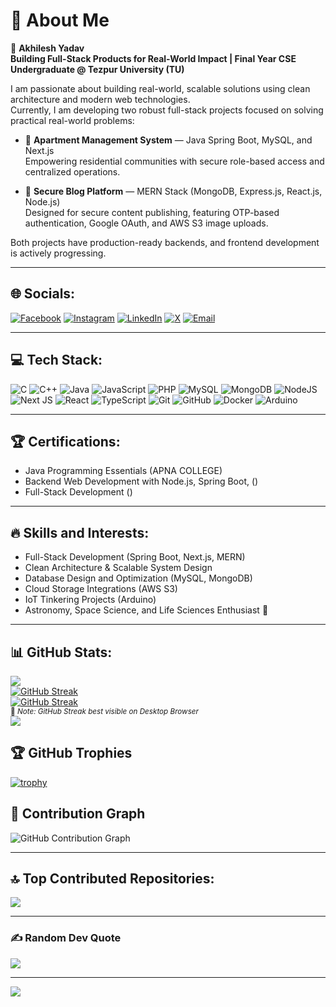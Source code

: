# 💫 About Me
🚀 **Akhilesh Yadav**  
**Building Full-Stack Products for Real-World Impact | Final Year CSE Undergraduate @ Tezpur University (TU)**

I am passionate about building real-world, scalable solutions using clean architecture and modern web technologies.  
Currently, I am developing two robust full-stack projects focused on solving practical real-world problems:

- 🏢 **Apartment Management System** — Java Spring Boot, MySQL, and Next.js  
  Empowering residential communities with secure role-based access and centralized operations.

- 📝 **Secure Blog Platform** — MERN Stack (MongoDB, Express.js, React.js, Node.js)  
  Designed for secure content publishing, featuring OTP-based authentication, Google OAuth, and AWS S3 image uploads.

Both projects have production-ready backends, and frontend development is actively progressing.

---

## 🌐 Socials:
[![Facebook](https://img.shields.io/badge/Facebook-%231877F2.svg?logo=Facebook&logoColor=white)](https://facebook.com/AK2KB2)
[![Instagram](https://img.shields.io/badge/Instagram-%23E4405F.svg?logo=Instagram&logoColor=white)](https://instagram.com/akhil_ak2kb2)
[![LinkedIn](https://img.shields.io/badge/LinkedIn-%230077B5.svg?logo=linkedin&logoColor=white)](https://linkedin.com/in/akhileshyadavak2kb2)
[![X](https://img.shields.io/badge/X-black.svg?logo=X&logoColor=white)](https://x.com/akhil_ak2kb2)
[![Email](https://img.shields.io/badge/Email-D14836?logo=gmail&logoColor=white)](mailto:akhileshyadav.dev@gmail.com)

---

## 💻 Tech Stack:
![C](https://img.shields.io/badge/c-%2300599C.svg?style=for-the-badge&logo=c&logoColor=white)
![C++](https://img.shields.io/badge/c++-%2300599C.svg?style=for-the-badge&logo=c%2B%2B&logoColor=white)
![Java](https://img.shields.io/badge/java-%23ED8B00.svg?style=for-the-badge&logo=openjdk&logoColor=white)
![JavaScript](https://img.shields.io/badge/javascript-%23323330.svg?style=for-the-badge&logo=javascript&logoColor=%23F7DF1E)
![PHP](https://img.shields.io/badge/php-%23777BB4.svg?style=for-the-badge&logo=php&logoColor=white)
![MySQL](https://img.shields.io/badge/mysql-4479A1.svg?style=for-the-badge&logo=mysql&logoColor=white)
![MongoDB](https://img.shields.io/badge/MongoDB-%234ea94b.svg?style=for-the-badge&logo=mongodb&logoColor=white)
![NodeJS](https://img.shields.io/badge/node.js-6DA55F?style=for-the-badge&logo=node.js&logoColor=white)
![Next JS](https://img.shields.io/badge/Next-black?style=for-the-badge&logo=next.js&logoColor=white)
![React](https://img.shields.io/badge/react-%2320232a.svg?style=for-the-badge&logo=react&logoColor=%2361DAFB)
![TypeScript](https://img.shields.io/badge/typescript-%23007ACC.svg?style=for-the-badge&logo=typescript&logoColor=white)
![Git](https://img.shields.io/badge/git-%23F05033.svg?style=for-the-badge&logo=git&logoColor=white)
![GitHub](https://img.shields.io/badge/github-%23121011.svg?style=for-the-badge&logo=github&logoColor=white)
![Docker](https://img.shields.io/badge/docker-%230db7ed.svg?style=for-the-badge&logo=docker&logoColor=white)
![Arduino](https://img.shields.io/badge/-Arduino-00979D?style=for-the-badge&logo=Arduino&logoColor=white)

---

## 🏆 Certifications:
- Java Programming Essentials (APNA COLLEGE)
- Backend Web Development with Node.js, Spring Boot, ()
- Full-Stack Development ()

---

## 🔥 Skills and Interests:
- Full-Stack Development (Spring Boot, Next.js, MERN)
- Clean Architecture & Scalable System Design
- Database Design and Optimization (MySQL, MongoDB)
- Cloud Storage Integrations (AWS S3)
- IoT Tinkering Projects (Arduino)
- Astronomy, Space Science, and Life Sciences Enthusiast 🚀

---
## 📊 GitHub Stats:
![](https://github-readme-stats.vercel.app/api?username=akhil-2kb2&theme=blueberry&hide_border=false&include_all_commits=true&count_private=true&cache_seconds=1800)<br/>
[![GitHub Streak](https://git-hub-streak-stats.vercel.app?user=akhil-2kb2&theme=blueberry)](https://git.io/streak-stats)<br/>
[![GitHub Streak](https://git-hub-streak-stats.vercel.app?user=akhil-2kb2&theme=whatsapp-light&hide_border=true&locale=hi)](https://git.io/streak-stats)<br/>
<sub>📱 *Note: GitHub Streak best visible on Desktop Browser*</sub><br/>
![](https://github-readme-stats.vercel.app/api/top-langs/?username=akhil-2kb2&theme=blueberry&hide_border=false&layout=compact&cache_seconds=1800)

## 🏆 GitHub Trophies
[![trophy](https://github-profile-trophy.vercel.app/?username=akhil-2kb2&theme=blue&margin-w=10&margin-h=10&no-frame=true)](https://github.com/ryo-ma/github-profile-trophy)

## 📅 Contribution Graph
![GitHub Contribution Graph](https://github-readme-activity-graph.vercel.app/graph?username=akhil-2kb2&theme=github-compact)

---

## 🔝 Top Contributed Repositories:
![](https://github-contributor-stats.vercel.app/api?username=akhil-2kb2&limit=5&theme=tokyonight&combine_all_yearly_contributions=true)

---

### ✍️ Random Dev Quote
![](https://quotes-github-readme.vercel.app/api?type=horizontal&theme=tokyonight)

---

[![](https://visitcount.itsvg.in/api?id=akhil-2kb2&icon=0&color=0)](https://visitcount.itsvg.in)

<!-- Proudly created with GPRM ( https://gprm.itsvg.in ) -->
